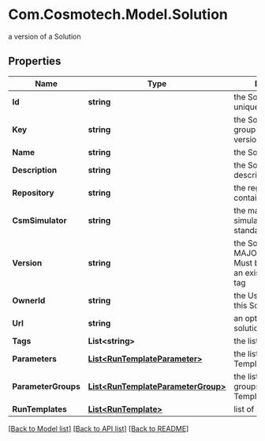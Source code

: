 # Com.Cosmotech.Model.Solution
a version of a Solution

## Properties

Name | Type | Description | Notes
------------ | ------------- | ------------- | -------------
**Id** | **string** | the Solution version unique identifier | [optional] [readonly] 
**Key** | **string** | the Solution key which group Solution versions | 
**Name** | **string** | the Solution name | 
**Description** | **string** | the Solution description | [optional] 
**Repository** | **string** | the registry repository containing the image | 
**CsmSimulator** | **string** | the main Cosmo Tech simulator name used in standard Run Template | [optional] 
**Version** | **string** | the Solution version MAJOR.MINOR.PATCH. Must be aligned with an existing repository tag | 
**OwnerId** | **string** | the User id which own this Solution | [optional] [readonly] 
**Url** | **string** | an optional URL link to solution page | [optional] 
**Tags** | **List&lt;string&gt;** | the list of tags | [optional] 
**Parameters** | [**List&lt;RunTemplateParameter&gt;**](RunTemplateParameter.md) | the list of Run Template Parameters | [optional] 
**ParameterGroups** | [**List&lt;RunTemplateParameterGroup&gt;**](RunTemplateParameterGroup.md) | the list of parameters groups for the Run Templates | [optional] 
**RunTemplates** | [**List&lt;RunTemplate&gt;**](RunTemplate.md) | list of Run Template | 

[[Back to Model list]](../README.md#documentation-for-models) [[Back to API list]](../README.md#documentation-for-api-endpoints) [[Back to README]](../README.md)

